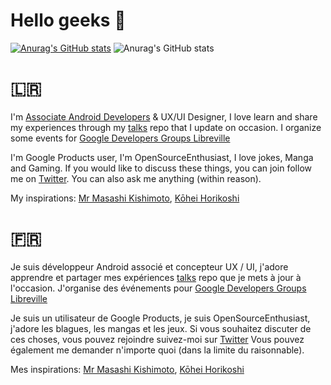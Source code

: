 # Hello geeks 👋
[![Anurag's GitHub stats](https://github-readme-stats.vercel.app/api?username=bangaromaric)](https://github.com/anuraghazra/github-readme-stats)
![Anurag's GitHub stats](https://github-readme-stats.vercel.app/api?username=anuraghazra&show_icons=true)
# 🇱🇷
I'm [Associate Android Developers](https://scl.io/kngt3cO) & UX/UI Designer, I love learn and share my experiences through my [talks](https://github.com/bangaromaric/romaric-banga) repo that I update on occasion. 
I organize some events for [Google Developers Groups Libreville](https://gdg.community.dev/gdg-libreville/)


I'm Google Products user, I'm OpenSourceEnthusiast, I love jokes, Manga and Gaming. If you would like to discuss these things, 
you can join follow me on [Twitter](https://twitter.com/bangaromaric). You can also ask me anything (within reason).

My inspirations: [Mr Masashi Kishimoto](https://fr.wikipedia.org/wiki/Masashi_Kishimoto), [Kōhei Horikoshi](https://fr.wikipedia.org/wiki/K%C5%8Dhei_Horikoshi)


# 🇫🇷
Je suis développeur Android associé et concepteur UX / UI, j'adore apprendre et partager mes expériences [talks](https://github.com/bangaromaric/romaric-banga) 
repo que je mets à jour à l'occasion. J'organise des événements pour [Google Developers Groups Libreville](https://gdg.community.dev/gdg-libreville/)

Je suis un utilisateur de Google Products, je suis OpenSourceEnthusiast, j'adore les blagues, 
les mangas et les jeux. Si vous souhaitez discuter de ces choses, vous pouvez rejoindre suivez-moi sur [Twitter](https://twitter.com/bangaromaric) Vous pouvez également me demander n'importe quoi (dans la limite du raisonnable).

Mes inspirations: [Mr Masashi Kishimoto](https://fr.wikipedia.org/wiki/Masashi_Kishimoto), [Kōhei Horikoshi](https://fr.wikipedia.org/wiki/K%C5%8Dhei_Horikoshi)
